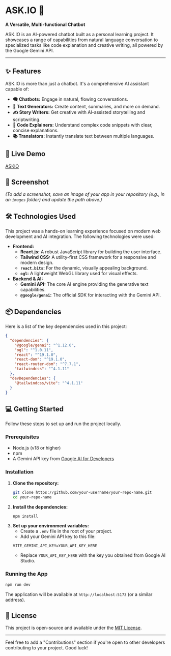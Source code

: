 # ASK.IO 🤖

**A Versatile, Multi-functional Chatbot**

ASK.IO is an AI-powered chatbot built as a personal learning project. It showcases a range of capabilities from natural language conversation to specialized tasks like code explanation and creative writing, all powered by the Google Gemini API.

-----

## ✨ Features

ASK.IO is more than just a chatbot. It's a comprehensive AI assistant capable of:

  * **🗨️ Chatbots:** Engage in natural, flowing conversations.
  * **📄 Text Generators:** Create content, summaries, and more on demand.
  * **✍️ Story Writers:** Get creative with AI-assisted storytelling and scriptwriting.
  * **🧠 Code Explainers:** Understand complex code snippets with clear, concise explanations.
  * **📚 Translators:** Instantly translate text between multiple languages.

## 🚀 Live Demo

[ASKIO](https://askio.netlify.app/)

## 📸 Screenshot

*(To add a screenshot, save an image of your app in your repository (e.g., in an `images` folder) and update the path above.)*

## 🛠️ Technologies Used

This project was a hands-on learning experience focused on modern web development and AI integration. The following technologies were used:

  * **Frontend:**
      * **React.js:** A robust JavaScript library for building the user interface.
      * **Tailwind CSS:** A utility-first CSS framework for a responsive and modern design.
      * **`react.bits`:** For the dynamic, visually appealing background.
      * **`ogl`:** A lightweight WebGL library used for visual effects.
  * **Backend & AI:**
      * **Gemini API:** The core AI engine providing the generative text capabilities.
      * **`@google/genai`:** The official SDK for interacting with the Gemini API.

## 📦 Dependencies

Here is a list of the key dependencies used in this project:

```json
{
  "dependencies": {
    "@google/genai": "^1.12.0",
    "ogl": "^1.0.11",
    "react": "^19.1.0",
    "react-dom": "^19.1.0",
    "react-router-dom": "^7.7.1",
    "tailwindcss": "^4.1.11"
  },
  "devDependencies": {
    "@tailwindcss/vite": "^4.1.11"
  }
}
```

## 💻 Getting Started

Follow these steps to set up and run the project locally.

### Prerequisites

  * Node.js (v18 or higher)
  * npm
  * A Gemini API key from [Google AI for Developers](https://ai.google.dev/)

### Installation

1.  **Clone the repository:**
    ```bash
    git clone https://github.com/your-username/your-repo-name.git
    cd your-repo-name
    ```
2.  **Install the dependencies:**
    ```bash
    npm install
    ```
3.  **Set up your environment variables:**
      * Create a `.env` file in the root of your project.
      * Add your Gemini API key to this file:
    <!-- end list -->
    ```
    VITE_GEMINI_API_KEY=YOUR_API_KEY_HERE
    ```
      * Replace `YOUR_API_KEY_HERE` with the key you obtained from Google AI Studio.

### Running the App

```bash
npm run dev
```

The application will be available at `http://localhost:5173` (or a similar address).

## 📄 License

This project is open-source and available under the [MIT License](https://www.google.com/search?q=LICENSE).

-----

Feel free to add a "Contributions" section if you're open to other developers contributing to your project. Good luck\!
